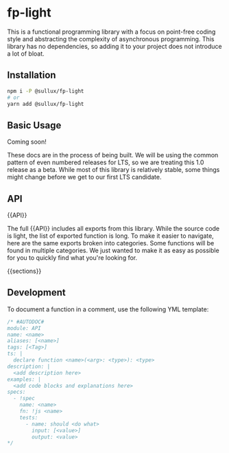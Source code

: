 # fp-light

This is a functional programming library with a focus on point-free coding style
and abstracting the complexity of asynchronous programming. This library has no
dependencies, so adding it to your project does not introduce a lot of bloat.

## Installation

```bash
npm i -P @sullux/fp-light
# or
yarn add @sullux/fp-light
```

## Basic Usage

Coming soon!

These docs are in the process of being built. We will be using the common
pattern of even numbered releases for LTS, so we are treating this 1.0 release
as a beta. While most of this library is relatively stable, some things might
change before we get to our first LTS candidate.

## API

{{API}}

The full {{API}} includes all exports from this library. While the source code
is light, the list of exported function is long. To make it easier to navigate,
here are the same exports broken into categories. Some functions will be found
in multiple categories. We just wanted to make it as easy as possible for you to
quickly find what you're looking for.

{{sections}}

## Development

To document a function in a comment, use the following YML template:

```javascript
/* #AUTODOC#
module: API
name: <name>
aliases: [<name>]
tags: [<Tag>]
ts: |
  declare function <name>(<arg>: <type>): <type>
description: |
  <add description here>
examples: |
  <add code blocks and explanations here>
specs:
  - !spec
    name: <name>
    fn: !js <name>
    tests:
      - name: should <do what>
        input: [<value>]
        output: <value>
*/
```
